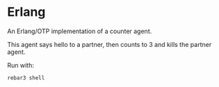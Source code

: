# Erlang

An Erlang/OTP implementation of a counter agent.

This agent says hello to a partner, then counts to 3 and kills the partner agent.

Run with:
```
rebar3 shell
```
